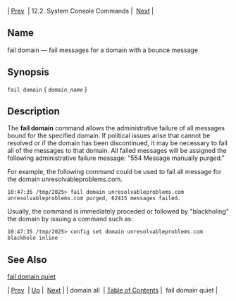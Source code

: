 | [Prev](console_commands.domain_all)  | 12.2. System Console Commands |  [Next](console_commands.fail_domain_quiet.php) |

<a name="console_commands.fail_domain"></a>
## Name

fail domain — fail messages for a domain with a bounce message

## Synopsis

`fail domain` { *`domain_name`* }

<a name="idp15968992"></a>
## Description

The **fail domain**        command allows the administrative failure of all messages bound for the specified domain. If political issues arise that cannot be resolved or if the domain has been discontinued, it may be necessary to fail all of the messages to that domain. All failed messages will be assigned the following administrative failure message: "554 Message manually purged."

For example, the following command could be used to fail all message for the domain unresolvableproblems.com.

```
10:47:35 /tmp/2025> fail domain unresolvableproblems.com
unresolvableproblems.com purged, 62415 messages failed.
```

Usually, the command is immediately proceded or followed by "blackholing" the domain by issuing a command such as:

`10:47:35 /tmp/2025> config set domain unresolvableproblems.com blackhole inline`<a name="idp15973744"></a>
## See Also

[fail domain quiet](console_commands.fail_domain_quiet "fail domain quiet")

| [Prev](console_commands.domain_all)  | [Up](console.commands.non-module.php) |  [Next](console_commands.fail_domain_quiet.php) |
| domain all  | [Table of Contents](index) |  fail domain quiet |
